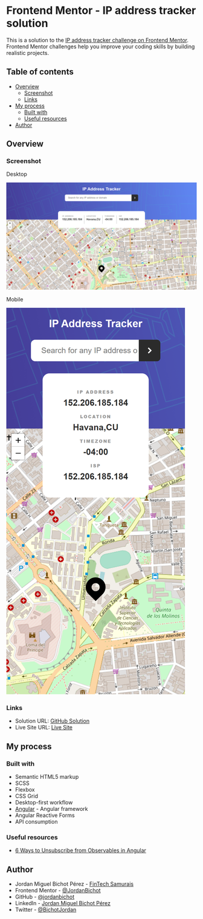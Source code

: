 # Frontend Mentor - IP address tracker solution

This is a solution to the [IP address tracker challenge on Frontend Mentor](https://www.frontendmentor.io/challenges/ip-address-tracker-I8-0yYAH0). Frontend Mentor challenges help you improve your coding skills by building realistic projects.

## Table of contents

- [Overview](#overview)
  - [Screenshot](#screenshot)
  - [Links](#links)
- [My process](#my-process)
  - [Built with](#built-with)
  - [Useful resources](#useful-resources)
- [Author](#author)

## Overview

### Screenshot

Desktop

![](./screenshots/desktop-image.png)

Mobile

![](./screenshots/mobile-image.png)

### Links

- Solution URL: [GitHub Solution](https://github.com/jordanbichot/ipAddressTracker.git)
- Live Site URL: [Live Site](https://jordanbichot.github.io/ipAddressTracker/)

## My process

### Built with

- Semantic HTML5 markup
- SCSS
- Flexbox
- CSS Grid
- Desktop-first workflow
- [Angular](https://angular.io/) - Angular framework
- Angular Reactive Forms
- API consumption

### Useful resources

- [6 Ways to Unsubscribe from Observables in Angular](https://blog.bitsrc.io/6-ways-to-unsubscribe-from-observables-in-angular-ab912819a78f)

## Author

- Jordan Miguel Bichot Pérez - [FinTech Samurais](https://fintechsamurais.com/)
- Frontend Mentor - [@JordanBichot](https://www.frontendmentor.io/profile/JordanBichot)
- GitHub - [@jordanbichot](https://github.com/jordanbichot)
- LinkedIn - [Jordan Miguel Bichot Pérez](https://www.linkedin.com/in/jordan-miguel-bichot-p%C3%A9rez-613172225)
- Twitter - [@BichotJordan](https://twitter.com/BichotJordan?t=lu5q3WUeYHh3oWaySHXjIg&s=09)
